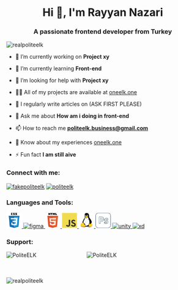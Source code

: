 <h1 align="center">Hi 👋, I'm Rayyan Nazari</h1>
<h3 align="center">A passionate frontend developer from Turkey</h3>

<p align="left"> <img src="https://komarev.com/ghpvc/?username=realpoliteelk&label=Profile%20views&color=0e75b6&style=flat" alt="realpoliteelk" /> </p>

- 🔭 I’m currently working on **Project xy**

- 🌱 I’m currently learning **Front-end**

- 🤝 I’m looking for help with **Project xy**

- 👨‍💻 All of my projects are available at [oneelk.one](oneelk.one)

- 📝 I regularly write articles on (ASK FIRST PLEASE)

- 💬 Ask me about **How am i doing in front-end**

- 📫 How to reach me **politeelk.business@gmail.com**

- 📄 Know about my experiences [oneelk.one](oneelk.one)

- ⚡ Fun fact **I am still aive**

<h3 align="left">Connect with me:</h3>
<p align="left">
<a href="https://twitter.com/fakepoliteelk" target="blank"><img align="center" src="https://raw.githubusercontent.com/rahuldkjain/github-profile-readme-generator/master/src/images/icons/Social/twitter.svg" alt="fakepoliteelk" height="30" width="40" /></a>
<a href="https://instagram.com/politeelk" target="blank"><img align="center" src="https://raw.githubusercontent.com/rahuldkjain/github-profile-readme-generator/master/src/images/icons/Social/instagram.svg" alt="politeelk" height="30" width="40" /></a>
</p>

<h3 align="left">Languages and Tools:</h3>
<p align="left"> <a href="https://www.w3schools.com/css/" target="_blank" rel="noreferrer"> <img src="https://raw.githubusercontent.com/devicons/devicon/master/icons/css3/css3-original-wordmark.svg" alt="css3" width="40" height="40"/> </a> <a href="https://www.figma.com/" target="_blank" rel="noreferrer"> <img src="https://www.vectorlogo.zone/logos/figma/figma-icon.svg" alt="figma" width="40" height="40"/> </a> <a href="https://www.w3.org/html/" target="_blank" rel="noreferrer"> <img src="https://raw.githubusercontent.com/devicons/devicon/master/icons/html5/html5-original-wordmark.svg" alt="html5" width="40" height="40"/> </a> <a href="https://developer.mozilla.org/en-US/docs/Web/JavaScript" target="_blank" rel="noreferrer"> <img src="https://raw.githubusercontent.com/devicons/devicon/master/icons/javascript/javascript-original.svg" alt="javascript" width="40" height="40"/> </a> <a href="https://www.linux.org/" target="_blank" rel="noreferrer"> <img src="https://raw.githubusercontent.com/devicons/devicon/master/icons/linux/linux-original.svg" alt="linux" width="40" height="40"/> </a> <a href="https://www.photoshop.com/en" target="_blank" rel="noreferrer"> <img src="https://raw.githubusercontent.com/devicons/devicon/master/icons/photoshop/photoshop-line.svg" alt="photoshop" width="40" height="40"/> </a> <a href="https://unity.com/" target="_blank" rel="noreferrer"> <img src="https://www.vectorlogo.zone/logos/unity3d/unity3d-icon.svg" alt="unity" width="40" height="40"/> </a> <a href="https://www.adobe.com/products/xd.html" target="_blank" rel="noreferrer"> <img src="https://cdn.worldvectorlogo.com/logos/adobe-xd.svg" alt="xd" width="40" height="40"/> </a> </p>

<h3 align="left">Support:</h3>
<p><a href="https://www.buymeacoffee.com/PoliteELK"> <img align="left" src="https://cdn.buymeacoffee.com/buttons/v2/default-yellow.png" height="50" width="210" alt="PoliteELK" /></a><a href="https://ko-fi.com/PoliteELK"> <img align="left" src="https://cdn.ko-fi.com/cdn/kofi3.png?v=3" height="50" width="210" alt="PoliteELK" /></a></p><br><br>

<p>&nbsp;<img align="center" src="https://github-readme-stats.vercel.app/api?username=realpoliteelk&show_icons=true&theme=dark&locale=en" alt="realpoliteelk" /></p>

